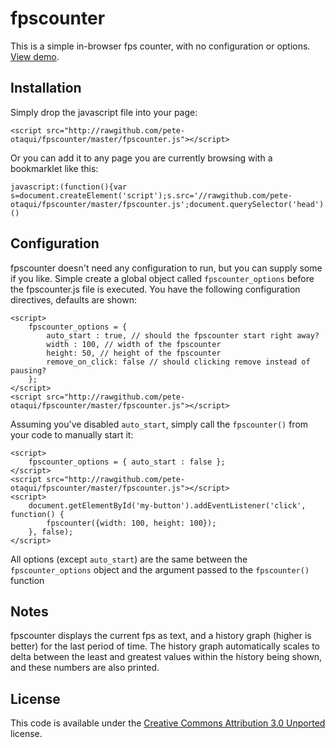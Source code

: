 fpscounter
==========

This is a simple in-browser fps counter, with no configuration or options.  [View demo](http://rawgithub.com/pete-otaqui/fpscounter/master/index.html).


Installation
------------

Simply drop the javascript file into your page:

    <script src="http://rawgithub.com/pete-otaqui/fpscounter/master/fpscounter.js"></script>

Or you can add it to any page you are currently browsing with a bookmarklet like this:

    javascript:(function(){var s=document.createElement('script');s.src='//rawgithub.com/pete-otaqui/fpscounter/master/fpscounter.js';document.querySelector('head').appendChild(s);})()


Configuration
-------------

fpscounter doesn't need any configuration to run, but you can supply some if you like.  Simple create a global object called ```fpscounter_options``` before the fpscounter.js file is executed.  You have the following configuration directives, defaults are shown:

    <script>
        fpscounter_options = {
            auto_start : true, // should the fpscounter start right away?
            width : 100, // width of the fpscounter
            height: 50, // height of the fpscounter
            remove_on_click: false // should clicking remove instead of pausing?
        };
    </script>
    <script src="http://rawgithub.com/pete-otaqui/fpscounter/master/fpscounter.js"></script>

Assuming you've disabled ```auto_start```, simply call the ```fpscounter()``` from your code to manually start it:

    <script>
        fpscounter_options = { auto_start : false };
    </script>
    <script src="http://rawgithub.com/pete-otaqui/fpscounter/master/fpscounter.js"></script>
    <script>
        document.getElementById('my-button').addEventListener('click', function() {
            fpscounter({width: 100, height: 100});
        }, false);
    </script>

All options (except ```auto_start```) are the same between the ```fpscounter_options``` object and the argument passed to the ```fpscounter()``` function

Notes
-----

fpscounter displays the current fps as text, and a history graph (higher is better) for the last period of time.  The history graph automatically scales to delta between the least and greatest values within the history being shown, and these numbers are also printed.


License
-------

This code is available under the [Creative Commons Attribution 3.0 Unported](http://creativecommons.org/licenses/by/3.0/deed.en_GB) license.
